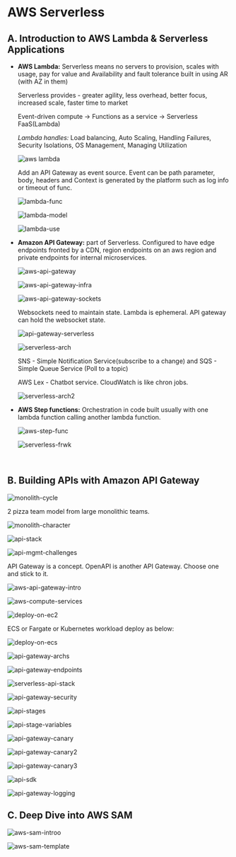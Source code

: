 # AWS Serverless

## A. Introduction to AWS Lambda & Serverless Applications

[REF]: https://www.youtube.com/watch?v=EBSdyoO3goc&amp;t=1691s

- **AWS Lambda:** Serverless means no servers to provision, scales with usage, pay for value and Availability and fault tolerance built in using AR (with AZ in them)

  Serverless provides - greater agility, less overhead, better focus, increased scale, faster time to market

  Event-driven compute -> Functions as a service -> Serverless FaaS(Lambda)

  *Lambda handles:* Load balancing, Auto Scaling, Handling Failures, Security Isolations, OS Management, Managing Utilization

  ![aws lambda](\images\aws-lambda.PNG)

  Add an API Gateway as event source. Event can be path parameter, body, headers and Context is generated by the platform such as log info or timeout of func.

  ![lambda-func](\images\lamda-func.PNG)

  

  ![lambda-model](\images\lamda-model.PNG)

  

  ![lambda-use](\images\lambda-use.PNG)

- **Amazon API Gateway:** part of Serverless. Configured to have edge endpoints fronted by a CDN, region endpoints on an aws region and private endpoints for internal microservices. 

  ![aws-api-gateway](\images\aws-api-gateway.PNG)

  

  ![aws-api-gateway-infra](\images\aws-api-gateway-infra.PNG)

  

  ![aws-api-gateway-sockets](\images\aws-api-gateway-sockets.PNG)

  Websockets need to maintain state. Lambda is ephemeral. API gateway can hold the websocket state.

  

  ![api-gateway-serverless](\images\api-gateway-serverless.PNG)

  

  ![serverless-arch](\images\serverless-arch.PNG)

  SNS - Simple Notification Service(subscribe to a change)  and SQS - Simple Queue Service (Poll to a topic)

  AWS Lex - Chatbot service. CloudWatch is like chron jobs.

  ![serverless-arch2](\images\serverless-arch2.PNG)

- **AWS Step functions:** Orchestration in code built usually with one lambda function calling another lambda function.

  ![aws-step-func](\images\aws-step-func.PNG)

  

  ![serverless-frwk](\images\serverless-frameworks.PNG)

  ​	

## B. Building APIs with Amazon API Gateway

[REF]: https://www.youtube.com/watch?v=XwfpPEFHKtQ

![monolith-cycle](\images\monolith-cycle.PNG)

2 pizza team model from large monolithic teams.

![monolith-character](\images\monolith-character.PNG)

![api-stack](\images\api-stack.PNG)



![api-mgmt-challenges](\images\api-mgmt-challenges.PNG)

API Gateway is a concept. OpenAPI is another API Gateway. Choose one and stick to it.

![aws-api-gateway-intro](\images\aws-api-gateway-intro.PNG)



![aws-compute-services](\images\aws-compute-services.PNG)



![deploy-on-ec2](\images\deploy-on-ec2.PNG)

ECS or Fargate or Kubernetes workload deploy as below:

![deploy-on-ecs](\images\deploy-on-ecs.PNG)



![api-gateway-archs](\images\api-gateway-archs.png)



![api-gateway-endpoints](\images\api-gateway-endpoints.PNG)



![serverless-api-stack](\images\serverless-api-stack.PNG)



  ![api-gateway-security](\images\api-gateway-security.PNG)



![api-stages](\images\api-stages.PNG)



![api-stage-variables](\images\api-stage-variables.PNG)



![api-gateway-canary](\images\api-gateway-canary.png)



![api-gateway-canary2](\images\api-gateway-canary2.png)



![api-gateway-canary3](\images\api-gateway-canary3.png)



![api-sdk](\images\api-sdk.PNG)



![api-gateway-logging](\images\api-gateway-logging.PNG)

## C. Deep Dive into AWS SAM

![aws-sam-introo](\images\aws-sam-introo.PNG)



![aws-sam-template](\images\aws-sam-template.PNG)



